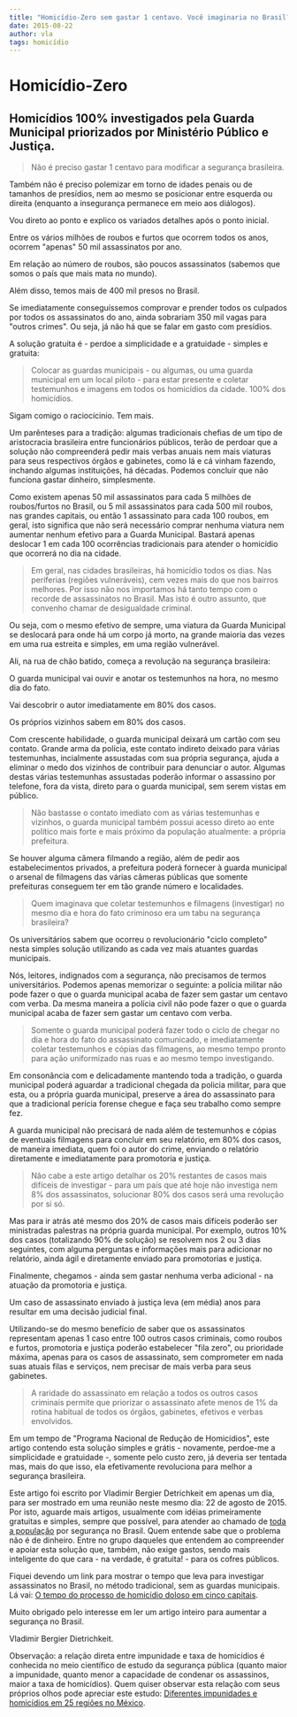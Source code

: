 ```yaml
---
title: "Homicídio-Zero sem gastar 1 centavo. Você imaginaria no Brasil?"
date: 2015-08-22
author: vla
tags: homicídio
---
```


# Homicídio-Zero

## Homicídios 100% investigados pela Guarda Municipal priorizados por Ministério Público e Justiça. 

> Não é preciso gastar 1 centavo para modificar a segurança brasileira.

Também não é preciso polemizar em torno de idades penais ou de tamanhos de presídios, nem ao mesmo se posicionar entre esquerda ou direita (enquanto a insegurança permanece em meio aos diálogos).

Vou direto ao ponto e explico os variados detalhes após o ponto inicial.

Entre os vários milhões de roubos e furtos que ocorrem todos os anos, ocorrem "apenas" 50 mil assassinatos por ano. 

Em relação ao número de roubos, são poucos assassinatos (sabemos que somos o país que mais mata no mundo).

Além disso, temos mais de 400 mil presos no Brasil. 

Se imediatamente conseguíssemos comprovar e prender todos os culpados por todos os assassinatos do ano, ainda sobrariam 350 mil vagas para "outros crimes". Ou seja, já não há que se falar em gasto com presídios.

A solução gratuita é - perdoe a simplicidade e a gratuidade - simples e gratuita:

> Colocar as guardas municipais - ou algumas, ou uma guarda municipal em um local piloto - para estar presente e coletar testemunhos e imagens em todos os homicídios da cidade. 100% dos homicídios.

Sigam comigo o raciocícinio. Tem mais. 

Um parênteses para a tradição: algumas tradicionais chefias de um tipo de aristocracia brasileira entre funcionários públicos, terão de perdoar que a solução não compreenderá pedir mais verbas anuais nem mais viaturas para seus respectivos órgãos e gabinetes, como lá e cá vinham fazendo, inchando algumas instituições, há décadas. Podemos concluir que não funciona gastar dinheiro, simplesmente.

Como existem apenas 50 mil assassinatos para cada 5 milhões de roubos/furtos no Brasil, ou 5 mil assassinatos para cada 500 mil roubos, nas grandes capitais, ou então 1 assassinato para cada 100 roubos, em geral, isto significa que não será necessário comprar nenhuma viatura nem aumentar nenhum efetivo para a Guarda Municipal. Bastará apenas deslocar 1 em cada 100 ocorrências tradicionais para atender o homicídio que ocorrerá no dia na cidade.

> Em geral, nas cidades brasileiras, há homicídio todos os dias. Nas periferias (regiões vulneráveis), cem vezes mais do que nos bairros melhores. Por isso não nos importamos há tanto tempo com o recorde de assassinatos no Brasil. Mas isto é outro assunto, que convenho chamar de desigualdade criminal.

Ou seja, com o mesmo efetivo de sempre, uma viatura da Guarda Municipal se deslocará para onde há um corpo já morto, na grande maioria das vezes em uma rua estreita e simples, em uma região vulnerável.

Ali, na rua de chão batido, começa a revolução na segurança brasileira: 

O guarda municipal vai ouvir e anotar os testemunhos na hora, no mesmo dia do fato. 

Vai descobrir o autor imediatamente em 80% dos casos. 

Os próprios vizinhos sabem em 80% dos casos. 

Com crescente habilidade, o guarda municipal deixará um cartão com seu contato. Grande arma da polícia, este contato indireto deixado para várias testemunhas, incialmente assustadas com sua própria segurança, ajuda a eliminar o medo dos vizinhos de contribuir para denunciar o autor. Algumas destas várias testemunhas assustadas poderão informar o assassino por telefone, fora da vista, direto para o guarda municipal, sem serem vistas em público.

> Não bastasse o contato imediato com as várias testemunhas e vizinhos, o guarda municipal também possui acesso direto ao ente político mais forte e mais próximo da população atualmente: a própria prefeitura.

Se houver alguma câmera filmando a região, além de pedir aos estabelecimentos privados, a prefeitura poderá fornecer à guarda municipal o arsenal de filmagens das várias câmeras públicas que somente prefeituras conseguem ter em tão grande número e localidades.

> Quem imaginava que coletar testemunhos e filmagens (investigar) no mesmo dia e hora do fato criminoso era um tabu na segurança brasileira? 

Os universitários sabem que ocorreu o revolucionário "ciclo completo" nesta simples solução utilizando as cada vez mais atuantes guardas municipais. 

Nós, leitores, indignados com a segurança, não precisamos de termos universitários. Podemos apenas memorizar o seguinte: a polícia militar não pode fazer o que o guarda municipal acaba de fazer sem gastar um centavo com verba. Da mesma maneira a polícia civil não pode fazer o que o guarda municipal acaba de fazer sem gastar um centavo com verba. 

> Somente o guarda municipal poderá fazer todo o ciclo de chegar no dia e hora do fato do assassinato comunicado, e imediatamente coletar testemunhos e cópias das filmagens, ao mesmo tempo pronto para ação uniformizado nas ruas e ao mesmo tempo investigando.

Em consonância com e delicadamente mantendo toda a tradição, o guarda municipal poderá aguardar a tradicional chegada da policia militar, para que esta, ou a própria guarda municipal, preserve a área do assassinato para que a tradicional perícia forense chegue e faça seu trabalho como sempre fez. 

A guarda municipal não precisará de nada além de testemunhos e cópias de eventuais filmagens para concluir em seu relatório, em 80% dos casos, de maneira imediata, quem foi o autor do crime, enviando o relatório diretamente e imediatamente para promotoria e justiça.

> Não cabe a este artigo detalhar os 20% restantes de casos mais difíceis de investigar - para um país que até hoje não investiga nem 8% dos assassinatos, solucionar 80% dos casos será uma revolução por si só. 

Mas para ir atrás até mesmo dos 20% de casos mais difíceis poderão ser ministradas palestras na própria guarda municipal. Por exemplo, outros 10% dos casos (totalizando 90% de solução) se resolvem nos 2 ou 3 dias seguintes, com alguma perguntas e informações mais para adicionar no relatório, ainda ágil e diretamente enviado para promotorias e justiça.

Finalmente, chegamos - ainda sem gastar nenhuma verba adicional - na atuação da promotoria e justiça.

Um caso de assassinato enviado à justiça leva (em média) anos para resultar em uma decisão judicial final.

Utilizando-se do mesmo benefício de saber que os assassinatos representam apenas 1 caso entre 100 outros casos criminais, como roubos e furtos, promotoria e justiça poderão estabelecer "fila zero", ou prioridade máxima, apenas para os casos de assassinato, sem comprometer em nada suas atuais filas e serviços, nem precisar de mais verba para seus gabinetes. 

> A raridade do assassinato em relação a todos os outros casos criminais permite que priorizar o assassinato afete menos de 1% da rotina habitual de todos os órgãos, gabinetes, efetivos e verbas envolvidos.

Em um tempo de "Programa Nacional de Redução de Homicídios", este artigo contendo esta solução simples e grátis - novamente, perdoe-me a simplicidade e gratuidade -, somente pelo custo zero, já deveria ser tentada mas, mais do que isso, ela efetivamente revoluciona para melhor a segurança brasileira.

Este artigo foi escrito por Vladimir Bergier Detrichkeit em apenas um dia, para ser mostrado em uma reunião neste mesmo dia: 22 de agosto de 2015. Por isto, aguarde mais artigos, usualmente com idéias primeiramente gratuitas e simples, sempre que possível, para atender ao chamado de <u>toda a população</u> por segurança no Brasil. Quem entende sabe que o problema não é de dinheiro. Entre no grupo daqueles que entendem ao compreender e apoiar esta solução que, também, não exige gastos, sendo mais inteligente do que cara - na verdade, é gratuita! - para os cofres públicos.

Fiquei devendo um link para mostrar o tempo que leva para investigar assassinatos no Brasil, no método tradicional, sem as guardas municipais. Lá vai:
[O tempo do processo de homicídio doloso em cinco capitais](http://pt.slideshare.net/justicagovbr/pesquisa-srj-tempoprocessso).

Muito obrigado pelo interesse em ler um artigo inteiro para aumentar a segurança no Brasil.

Vladimir Bergier Dietrichkeit.

Observação: a relação direta entre impunidade e taxa de homicídios é conhecida no meio científico de estudo da segurança pública (quanto maior a impunidade, quanto menor a capacidade de condenar os assassinos, maior a taxa de homicídios). Quem quiser observar esta relação com seus próprios olhos pode apreciar este estudo: [Diferentes impunidades e homicídios em 25 regiões no México](http://www.mexicoevalua.org/wp-content/uploads/2013/02/MEX-EVA_INDX_SJPE-LOW.pdf).
